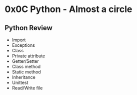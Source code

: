 # 0x0C Python - Almost a circle

## Python Review
* Import
* Exceptions
* Class
* Private attribute
* Getter/Setter
* Class method
* Static method
* Inheritance
* Unittest
* Read/Write file
